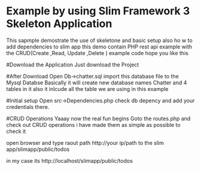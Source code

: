 # Example by using Slim Framework 3 Skeleton Application

This sapmple demostrate the use of skeletone and basic setup also ho w to add dependencies to slim app 
this demo contain PHP rest api example with the CRUD(Create ,Read, Update ,Delete ) example code hope you like this

#Download the Application
Just download the Project 

#After Download
Open Db->chatter.sql  import this database file to the Mysql Databse 
Basically it will create new database names Chatter and 4 tables in it also it inlcude all the table we are using in this example 

#Initial setup 
Open src->Dependencies.php check db depency and add your credentials there.

#CRUD Operations
Yaaay now the real fun begins
Goto the routes.php  and check out CRUD operations i have made them as simple as possible 
to check it 

open browser and type raout path http://your ip/path to the slim app/slimapp/public/todos

in my case its 
http://localhost/slimapp/public/todos


